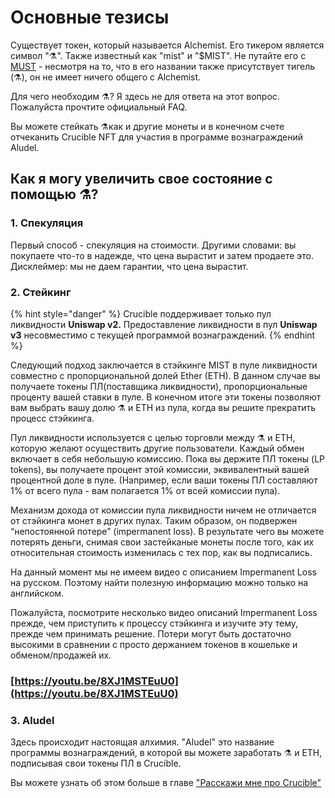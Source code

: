 # Основные тезисы

Существует токен, который называется Alchemist. Его тикером является символ "⚗️". Также известный как "mist" и "$MIST". Не путайте его с [MUST](https://www.coingecko.com/en/coins/must) - несмотря на то, что в его названии также присутствует тигель \(⚗️\), он не имеет ничего общего с Alchemist.

Для чего необходим ⚗️? Я здесь не для ответа на этот вопрос. Пожалуйста прочтите официальный FAQ.

Вы можете стейкать ⚗️как и другие монеты и в конечном счете отчеканить Crucible NFT для участия в программе вознаграждений Aludel. 

## Как я могу увеличить свое состояние с помощью ⚗️?

### 1. Спекуляция

Первый способ - спекуляция на стоимости. Другими словами: вы покупаете что-то в надежде, что цена вырастит и затем продаете это. Дисклеймер: мы не даем гарантии, что цена вырастит.

### 2. Стейкинг

{% hint style="danger" %}
Crucible поддерживает только пул ликвидности **Uniswap v2.** Предоставление ликвидности в пул **Uniswap v3** несовместимо с текущей программой вознаграждений.
{% endhint %}

Следующий подход заключается в стэйкинге MIST в пуле ликвидности совместно с пропорциональной долей Ether \(ETH\). В данном случае вы получаете токены ПЛ\(поставщика ликвидности\), пропорциональные проценту вашей ставки в пуле. В конечном итоге эти токены позволяют вам выбрать вашу долю ⚗️ и ETH из пула, когда вы решите прекратить процесс стэйкинга.

Пул ликвидности используется с целью торговли между ⚗️ и ETH, которую желают осуществить другие пользователи. Каждый обмен включает в себя небольшую комиссию. Пока вы держите ПЛ токены \(LP tokens\), вы получаете процент этой комиссии, эквивалентный вашей процентной доле в пуле. \(Например, если ваши токены ПЛ составляют 1% от всего пула - вам полагается 1% от всей комиссии пула\).

Механизм дохода от комиссии пула ликвидности ничем не отличается от стэйкинга монет в других пулах. Таким образом, он подвержен “непостоянной потере” \(impermanent loss\). В результате чего вы можете потерять деньги, снимая свои застейканые монеты после того, как их относительная стоимость изменилась с тех пор, как вы подписались.

На данный момент мы не имеем видео с описанием Impermanent Loss на русском. Поэтому найти полезную информацию можно только на английском. 

Пожалуйста, посмотрите несколько видео описаний Impermanent Loss прежде, чем приступить к процессу стэйкинга и изучите эту тему, прежде чем принимать решение. Потери могут быть достаточно высокими в сравнении с просто держанием токенов в кошельке и обменом/продажей их.

### [https://youtu.be/8XJ1MSTEuU0](https://youtu.be/8XJ1MSTEuU0)

### 3. Aludel

Здесь происходит настоящая алхимия. "Aludel" это название программы вознаграждений, в которой вы можете заработать ⚗️ и ETH, подписывая свои токены ПЛ в Crucible.

Вы можете узнать об этом больше в главе ["Расскажи мне про Crucible"](https://app.gitbook.com/@alchemist-docs/s/mist/~/drafts/-Ma2kcvZIPjgHEUie5Y-/v/russian/crucible/teach-me-about-crucibles-ru)  


